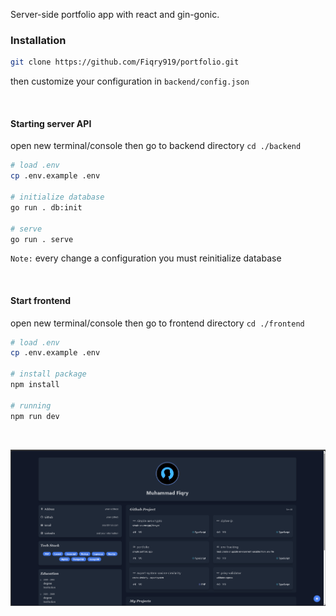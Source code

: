 Server-side portfolio app with react and gin-gonic.

### Installation
```bash
git clone https://github.com/Fiqry919/portfolio.git
```
then customize your configuration in `backend/config.json`

<br/>

#### Starting server API
open new terminal/console then go to backend directory `cd ./backend`
```bash
# load .env
cp .env.example .env

# initialize database
go run . db:init

# serve
go run . serve
```
`Note:` every change a configuration you must reinitialize database

<br/>

#### Start frontend
open new terminal/console then go to frontend directory `cd ./frontend`
```bash
# load .env
cp .env.example .env

# install package
npm install

# running
npm run dev
```
<br />

![plot](./Screenshot1.png)


<br />
